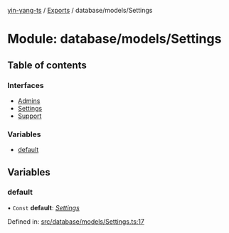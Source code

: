 [yin-yang-ts](../README.md) / [Exports](../modules.md) / database/models/Settings

# Module: database/models/Settings

## Table of contents

### Interfaces

- [Admins](../interfaces/database_models_settings.admins.md)
- [Settings](../interfaces/database_models_settings.settings.md)
- [Support](../interfaces/database_models_settings.support.md)

### Variables

- [default](database_models_settings.md#default)

## Variables

### default

• `Const` **default**: [*Settings*](../interfaces/database_models_settings.settings.md)

Defined in: [src/database/models/Settings.ts:17](https://github.com/DetroitWhiskey136/ying-yang-ts/blob/17c6b1a/src/database/models/Settings.ts#L17)
